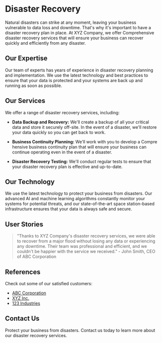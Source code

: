 <!--font:Poppins-->

# Disaster Recovery

Natural disasters can strike at any moment, leaving your business vulnerable to data loss and downtime. That's why it's important to have a disaster recovery plan in place. At XYZ Company, we offer Com<wbr>pre<wbr>hen<wbr>sive disaster recovery services that will ensure your business can recover quickly and efficiently from any disaster.

## Our Expertise

Our team of experts has years of experience in disaster recovery planning and implementation. We use the latest technology and best practices to ensure that your data is protected and your systems are back up and running as soon as possible.

## Our Services

We offer a range of disaster recovery services, including:

-   **Data Backup and Recovery:** We'll create a backup of all your critical data and store it securely off-site. In the event of a disaster, we'll restore your data quickly so you can get back to work.

-   **Business Continuity Planning:** We'll work with you to develop a Com<wbr>pre<wbr>hen<wbr>sive business continuity plan that will ensure your business can continue operating even in the event of a disaster.

-   **Disaster Recovery Testing:** We'll conduct regular tests to ensure that your disaster recovery plan is effective and up-to-date.

## Our Technology

We use the latest technology to protect your business from disasters. Our advanced AI and machine learning algorithms constantly monitor your systems for potential threats, and our state-of-the-art space station-based infrastructure ensures that your data is always safe and secure.

## User Stories

> "Thanks to XYZ Company's disaster recovery services, we were able to recover from a major flood without losing any data or experiencing any downtime. Their team was professional and efficient, and we couldn't be happier with the service we received." - John Smith, CEO of ABC Corporation

## References

Check out some of our satisfied customers:

-   [ABC Corporation](#)
-   [XYZ Inc.](#)
-   [123 Industries](#)

## Contact Us

Protect your business from disasters. Contact us today to learn more about our disaster recovery services.

<!--

Write me content for website with wallpaper which alt text is:

"A group of Ainautes in a space station watching as a massive asteroid hurtles towards Earth, with only their AI and technology to save them."

The name/title of the page should not be 1:1 copy of the alt text but rather a real content of the website which is using this wallpaper.

- Use markdown format
- Start with heading
- Heading should be short and concise
- The content should look like a real website
- The website should not be about the wallpaper, wallpaper is just a related background
- Heading should be contain work "wallpaper" or "background"
- Include real sections like references, contact, user stories, etc. use things relevant to the page purpose.
- Feel free to use structure like headings, bullets, numbering, blockquotes, paragraphs, horizontal lines, etc.
- You can use formatting like bold or _italic_
- You can include UTF-8 emojis
- Links should be only #hash anchors (and you can refer to the document itself)
- Do not include images


---


# Protect Your Business with Our Disaster Recovery Services

Natural disasters can strike at any moment, leaving your business vulnerable to data loss and downtime. That's why it's important to have a disaster recovery plan in place. At XYZ Company, we offer Com<wbr>pre<wbr>hen<wbr>sive disaster recovery services that will ensure your business can recover quickly and efficiently from any disaster.

## Our Expertise

Our team of experts has years of experience in disaster recovery planning and implementation. We use the latest technology and best practices to ensure that your data is protected and your systems are back up and running as soon as possible.

## Our Services

We offer a range of disaster recovery services, including:

- **Data Backup and Recovery:** We'll create a backup of all your critical data and store it securely off-site. In the event of a disaster, we'll restore your data quickly so you can get back to work.

- **Business Continuity Planning:** We'll work with you to develop a Com<wbr>pre<wbr>hen<wbr>sive business continuity plan that will ensure your business can continue operating even in the event of a disaster.

- **Disaster Recovery Testing:** We'll conduct regular tests to ensure that your disaster recovery plan is effective and up-to-date.

## Our Technology

We use the latest technology to protect your business from disasters. Our advanced AI and machine learning algorithms constantly monitor your systems for potential threats, and our state-of-the-art space station-based infrastructure ensures that your data is always safe and secure.

## User Stories

> "Thanks to XYZ Company's disaster recovery services, we were able to recover from a major flood without losing any data or experiencing any downtime. Their team was professional and efficient, and we couldn't be happier with the service we received." - John Smith, CEO of ABC Corporation

## References

Check out some of our satisfied customers:

- [ABC Corporation](#)
- [XYZ Inc.](#)
- [123 Industries](#)

## Contact Us

Protect your business from disasters. Contact us today to learn more about our disaster recovery services.

-->
